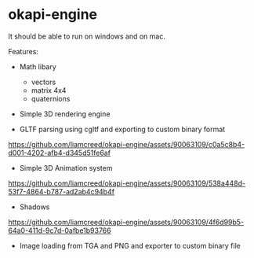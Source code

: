 # okapi-engine

It should be able to run on windows and on mac.

Features:

- Math libary
    - vectors
    - matrix 4x4
    - quaternions

- Simple 3D rendering engine
  
- GLTF parsing using cgltf and exporting to custom binary format
  
https://github.com/liamcreed/okapi-engine/assets/90063109/c0a5c8b4-d001-4202-afb4-d345d51fe6af

- Simple 3D Animation system

https://github.com/liamcreed/okapi-engine/assets/90063109/538a448d-53f7-4864-b787-ad2ab4c94b4f

- Shadows


https://github.com/liamcreed/okapi-engine/assets/90063109/4f6d99b5-64a0-411d-9c7d-0afbe1b93766


- Image loading from TGA and PNG and exporter to custom binary file

